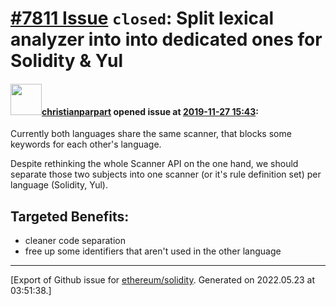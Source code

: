 # [\#7811 Issue](https://github.com/ethereum/solidity/issues/7811) `closed`: Split lexical analyzer into into dedicated ones for Solidity & Yul

#### <img src="https://avatars.githubusercontent.com/u/56763?u=3e46099035fcc96e01be5297c24450bf40d92134&v=4" width="50">[christianparpart](https://github.com/christianparpart) opened issue at [2019-11-27 15:43](https://github.com/ethereum/solidity/issues/7811):

Currently both languages share the same scanner, that blocks some keywords for each other's language.

Despite rethinking the whole Scanner API on the one hand, we should separate those two subjects into one scanner (or it's rule definition set) per language (Solidity, Yul).

## Targeted Benefits:
* cleaner code separation
* free up some identifiers that aren't used in the other language





-------------------------------------------------------------------------------



[Export of Github issue for [ethereum/solidity](https://github.com/ethereum/solidity). Generated on 2022.05.23 at 03:51:38.]
